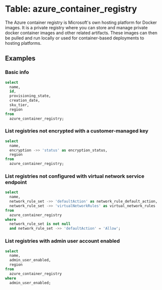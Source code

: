 # Table: azure_container_registry

The Azure container registry is Microsoft's own hosting platform for Docker images. It is a private registry where you can store and manage private docker container images and other related artifacts. These images can then be pulled and run locally or used for container-based deployments to hosting platforms.

## Examples

### Basic info

```sql
select
  name,
  id,
  provisioning_state,
  creation_date,
  sku_tier,
  region
from
  azure_container_registry;
```

### List registries not encrypted with a customer-managed key

```sql
select
  name,
  encryption ->> 'status' as encryption_status,
  region
from
  azure_container_registry;
```

### List registries not configured with virtual network service endpoint

```sql
select
  name,
  network_rule_set ->> 'defaultAction' as network_rule_default_action,
  network_rule_set ->> 'virtualNetworkRules' as virtual_network_rules
from
  azure_container_registry
where
  network_rule_set is not null
  and network_rule_set ->> 'defaultAction' = 'Allow';
```

### List registries with admin user account enabled

```sql
select
  name,
  admin_user_enabled,
  region
from
  azure_container_registry
where
  admin_user_enabled;
```
